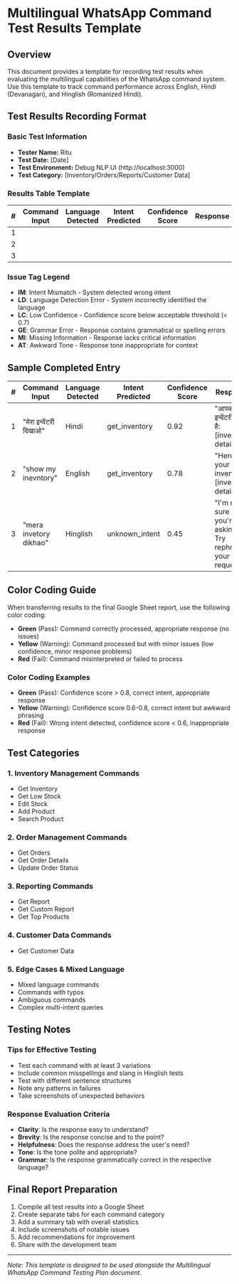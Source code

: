 # Multilingual WhatsApp Command Test Results Template

## Overview
This document provides a template for recording test results when evaluating the multilingual capabilities of the WhatsApp command system. Use this template to track command performance across English, Hindi (Devanagari), and Hinglish (Romanized Hindi).

## Test Results Recording Format

### Basic Test Information
- **Tester Name:** Ritu
- **Test Date:** [Date]
- **Test Environment:** Debug NLP UI (http://localhost:3000)
- **Test Category:** [Inventory/Orders/Reports/Customer Data]

### Results Table Template

| # | Command Input | Language Detected | Intent Predicted | Confidence Score | Response | Status | Issue Tags |
|---|--------------|-------------------|-----------------|-----------------|----------|--------|------------|
| 1 | | | | | | ✅/❌ | |
| 2 | | | | | | ✅/❌ | |
| 3 | | | | | | ✅/❌ | |

### Issue Tag Legend
- **IM**: Intent Mismatch - System detected wrong intent
- **LD**: Language Detection Error - System incorrectly identified the language
- **LC**: Low Confidence - Confidence score below acceptable threshold (< 0.7)
- **GE**: Grammar Error - Response contains grammatical or spelling errors
- **MI**: Missing Information - Response lacks critical information
- **AT**: Awkward Tone - Response tone inappropriate for context

## Sample Completed Entry

| # | Command Input | Language Detected | Intent Predicted | Confidence Score | Response | Status | Issue Tags |
|---|--------------|-------------------|-----------------|-----------------|----------|--------|------------|
| 1 | "मेरा इन्वेंटरी दिखाओ" | Hindi | get_inventory | 0.92 | "आपका इन्वेंटरी यहां है: [inventory details]" | ✅ | - |
| 2 | "show my inevntory" | English | get_inventory | 0.78 | "Here is your inventory: [inventory details]" | ✅ | - |
| 3 | "mera invetory dikhao" | Hinglish | unknown_intent | 0.45 | "I'm not sure what you're asking for. Try rephrasing your request." | ❌ | IM, LC |

## Color Coding Guide

When transferring results to the final Google Sheet report, use the following color coding:

- **Green** (Pass): Command correctly processed, appropriate response (no issues)
- **Yellow** (Warning): Command processed but with minor issues (low confidence, minor response problems)
- **Red** (Fail): Command misinterpreted or failed to process

### Color Coding Examples

- **Green** (Pass): Confidence score > 0.8, correct intent, appropriate response
- **Yellow** (Warning): Confidence score 0.6-0.8, correct intent but awkward phrasing
- **Red** (Fail): Wrong intent detected, confidence score < 0.6, inappropriate response

## Test Categories

### 1. Inventory Management Commands
- Get Inventory
- Get Low Stock
- Edit Stock
- Add Product
- Search Product

### 2. Order Management Commands
- Get Orders
- Get Order Details
- Update Order Status

### 3. Reporting Commands
- Get Report
- Get Custom Report
- Get Top Products

### 4. Customer Data Commands
- Get Customer Data

### 5. Edge Cases & Mixed Language
- Mixed language commands
- Commands with typos
- Ambiguous commands
- Complex multi-intent queries

## Testing Notes

### Tips for Effective Testing
- Test each command with at least 3 variations
- Include common misspellings and slang in Hinglish tests
- Test with different sentence structures
- Note any patterns in failures
- Take screenshots of unexpected behaviors

### Response Evaluation Criteria
- **Clarity**: Is the response easy to understand?
- **Brevity**: Is the response concise and to the point?
- **Helpfulness**: Does the response address the user's need?
- **Tone**: Is the tone polite and appropriate?
- **Grammar**: Is the response grammatically correct in the respective language?

## Final Report Preparation

1. Compile all test results into a Google Sheet
2. Create separate tabs for each command category
3. Add a summary tab with overall statistics
4. Include screenshots of notable issues
5. Add recommendations for improvement
6. Share with the development team

---

*Note: This template is designed to be used alongside the Multilingual WhatsApp Command Testing Plan document.*